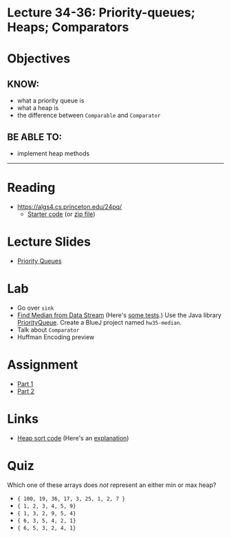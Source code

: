 # Lecture 34-36: Priority-queues; Heaps; Comparators

# Objectives

## KNOW:
- what a priority queue is
- what a heap is
- the difference between `Comparable` and `Comparator`
  
## BE ABLE TO:
- implement heap methods


---
# Reading

- https://algs4.cs.princeton.edu/24pq/
    - [Starter code](start/) (or [zip file](lec34.zip))


# Lecture Slides

- [Priority Queues](https://algs4.cs.princeton.edu/lectures/keynote/24PriorityQueues.pdf)


# Lab

- Go over `sink`
- [Find Median from Data Stream](https://leetcode.com/problems/find-median-from-data-stream/) (Here's [some tests](./MedianFinderTest.java).)
  Use the Java library [PriorityQueue](https://docs.oracle.com/en/java/javase/11/docs/api/java.base/java/util/PriorityQueue.html). Create a BlueJ project named `hw35-median`.
- Talk about `Comparator`
- Huffman Encoding preview


# Assignment

- [Part 1](work/hw36a.md)
- [Part 2](work/hw36b.md)


# Links

- [Heap sort code](https://algs4.cs.princeton.edu/24pq/Heap.java.html) (Here's an [explanation](https://algs4.cs.princeton.edu/24pq/#:~:text=sorted%20output%20stream.-,Heapsort,-.%20We%20can))



# Quiz

Which one of these arrays does *not* represent an either min or max heap?

- `{ 100, 19, 36, 17, 3, 25, 1, 2, 7 }`
- `{ 1, 2, 3, 4, 5, 9}`
- `{ 1, 3, 2, 9, 5, 4}`
- `{ 6, 3, 5, 4, 2, 1}`
- `{ 6, 5, 3, 2, 4, 1}`


